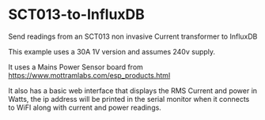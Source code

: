 # SCT013-to-InfluxDB
Send readings from an SCT013 non invasive Current transformer to InfluxDB

This example uses a 30A 1V version and assumes 240v supply.

It uses a Mains Power Sensor board from https://www.mottramlabs.com/esp_products.html

It also has a basic web interface that displays the RMS Current and power in Watts, the ip address will be printed in the serial monitor when it connects to WiFI along with current and power readings.
